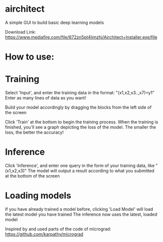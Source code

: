 # airchitect
A simple GUI to build basic deep learning models

Download Link:
https://www.mediafire.com/file/672zn5pt4limzhj/Airchitect+Installer.exe/file

# How to use:

# Training
Select 'Input', and enter the training data in the format: "(x1,x2,x3..,x7)=y1"
Enter as many lines of data as you want!

Build your model accordingly by dragging the blocks from the left side of the screen

Click 'Train' at the bottom to begin the training process.
When the training is finished, you'll see a graph depicting the loss of the model.
The smaller the loss, the better the accuracy!

# Inference
Click 'Inference', and enter one query in the form of your training data, like "(x1,x2,x3)"
The model will output a result according to what you submitted at the bottom of the screen

# Loading models
If you have already trained a model before, clicking 'Load Model' will load the latest model you have trained
The inference now uses the latest, loaded model

Inspired by and used parts of the code of micrograd: https://github.com/karpathy/micrograd


